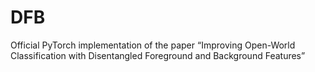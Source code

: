 # DFB
Official PyTorch implementation of the paper “Improving Open-World Classification with Disentangled Foreground and Background Features”
